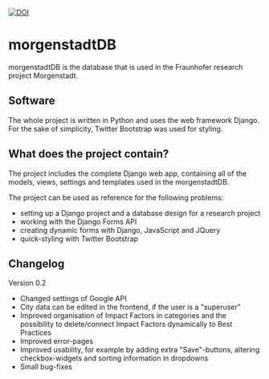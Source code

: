 [![DOI](https://zenodo.org/badge/doi/10.5281/zenodo.10627.png)](http://dx.doi.org/10.5281/zenodo.10627)

# morgenstadtDB #

morgenstadtDB is the database that is used in the Fraunhofer research project Morgenstadt.

## Software ##

The whole project is written in Python and uses the web framework Django. For the sake of simplicity, Twitter Bootstrap was used for styling.

## What does the project contain? ##

The project includes the complete Django web app, containing all of the models, views, settings and templates used in the morgenstadtDB. 

The project can be used as reference for the following problems:

- setting up a Django project and a database design for a research project
- working with the Django Forms API
- creating dynamic forms with Django, JavaScript and JQuery
- quick-styling with Twitter Bootstrap

## Changelog ##
Version 0.2

- Changed settings of Google API
- City data can be edited in the frontend, if the user is a "superuser"
- Improved organisation of Impact Factors in categories and the possibility to delete/connect Impact Factors dynamically to Best Practices
- Improved error-pages
- Improved usability, for example by adding extra "Save"-buttons, altering checkbox-widgets and sorting information in dropdowns
- Small bug-fixes
